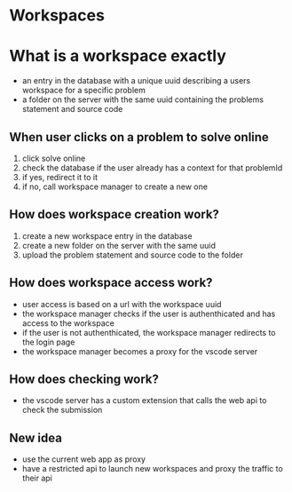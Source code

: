 # Workspaces

# What is a workspace exactly
* an entry in the database with a unique uuid describing a users workspace for a specific problem
* a folder on the server with the same uuid containing the problems statement and source code

## When user clicks on a problem to solve online
1. click solve online
2. check the database if the user already has a context for that problemId
3. if yes, redirect it to it
4. if no, call workspace manager to create a new one

## How does workspace creation work?
1. create a new workspace entry in the database
2. create a new folder on the server with the same uuid
3. upload the problem statement and source code to the folder


## How does workspace access work?
* user access is based on a url with the workspace uuid
* the workspace manager checks if the user is authenthicated and has access to the workspace
* if the user is not authenthicated, the workspace manager redirects to the login page
* the workspace manager becomes a proxy for the vscode server


## How does checking work?
* the vscode server has a custom extension that calls the web api to check the submission

## New idea
* use the current web app as proxy
* have a restricted api to launch new workspaces and proxy the traffic to their api
